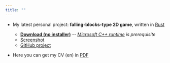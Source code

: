```yaml
---
title: ""
---
```

- My latest personal project: **falling-blocks-type 2D game**, written in [Rust](https://www.rust-lang.org)
  - [**Download (no installer)**](https://github.com/rdrmic/color-columns/raw/main/dist/color-columns-v016.zip) *-- [Microsoft C++ runtime](https://docs.microsoft.com/en-us/cpp/windows/latest-supported-vc-redist?view=msvc-170#visual-studio-2015-2017-2019-and-2022) is prerequisite*
  - [Screenshot](https://github.com/rdrmic/color-columns/raw/main/github-resources/cc_gameplay.png)
  - [GitHub project](https://github.com/rdrmic/color-columns#color-columns)

- Here you can get my CV (en) in [PDF](docs/CV_Rade_Drmic-EN.pdf)
